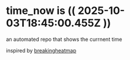 # time_now is (( 2025-10-03T18:45:00.455Z ))

an automated repo that shows the currnent time

inspired by [breakingheatmap](https://github.com/breakingheatmap/breakingheatmap)